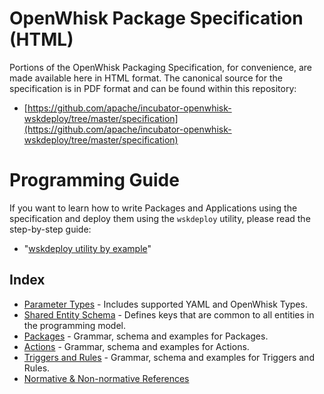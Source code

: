 # OpenWhisk Package Specification (HTML)

Portions of the OpenWhisk Packaging Specification, for convenience, are made available here in HTML format. The canonical source for the specification is in PDF format and can be found within this repository:
- [https://github.com/apache/incubator-openwhisk-wskdeploy/tree/master/specification](https://github.com/apache/incubator-openwhisk-wskdeploy/tree/master/specification)

# Programming Guide
If you want to learn how to write Packages and Applications using the specification and deploy them using the ```wskdeploy``` utility, please read the step-by-step guide:
- "[wskdeploy utility by example](https://github.com/apache/incubator-openwhisk-wskdeploy/blob/master/docs/programming_guide.md#wskdeploy-utility-by-example)"

## Index
- [Parameter Types](spec_types.md#yaml-types) - Includes supported YAML and OpenWhisk Types.
- [Shared Entity Schema](spec_shared_entity_schema.md#shared-entity-schema) - Defines keys that are common to all entities in the programming model.
- [Packages](spec_packages.md#Packages) - Grammar, schema and examples for Packages.
- [Actions](spec_actions.md#Actions) - Grammar, schema and examples for Actions.
- [Triggers and Rules](spec_triggers_rules.md#triggers-and-rules) - Grammar, schema and examples for Triggers and Rules.
- [Normative & Non-normative References](spec_normative_refs.md)
